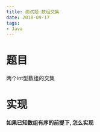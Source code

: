 ```yaml
---
title: 面试题:数组交集
date: 2018-09-17
tags:
- Java
---
```

# 题目

两个int型数组的交集

# 实现

**如果已知数组有序的前提下, 怎么实现**




